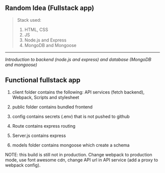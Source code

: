## Random Idea (Fullstack app)

> Stack used:
>
> 1. HTML, CSS
> 2. JS
> 3. Node.js and Express
> 4. MongoDB and Mongoose

---

_Introduction to backend (node.js and express) and database (MongoDB and mongoose)_

## Functional fullstack app

1. client folder contains the following: API services (fetch backend), Webpack, Scripts and stylesheet

2. public folder contains bundled frontend

3. config contains secrets (.env) that is not pushed to github

4. Route contains express routing

5. Server.js contains express

6. models folder contains mongoose which create a schema

NOTE: this build is still not in production. Change webpack to production mode, use font awesome cdn, change API url in API service (add a proxy to webpack config).
